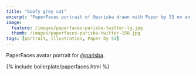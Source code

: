 ```yaml
---
title: "Goofy grey cat"
excerpt: "PaperFaces portrait of @parisba drawn with Paper by 53 on an iPad."
image: 
  feature: /images/paperfaces-parisba-twitter-lg.jpg
  thumb: /images/paperfaces-parisba-twitter-150.jpg
tags: [portrait, illustration, Paper by 53]
---
```


PaperFaces avatar portrait for [@parisba](http://twitter.com/parisba).

{% include boilerplate/paperfaces.html %}